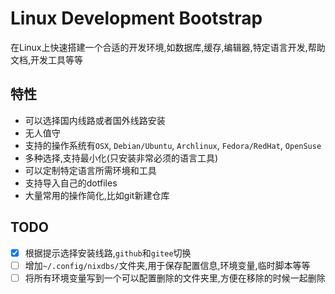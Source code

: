 Linux Development Bootstrap
===


在Linux上快速搭建一个合适的开发环境,如数据库,缓存,编辑器,特定语言开发,帮助文档,开发工具等等



## 特性

* 可以选择国内线路或者国外线路安装
* 无人值守
* 支持的操作系统有`OSX`, `Debian/Ubuntu`, `Archlinux`, `Fedora/RedHat`, `OpenSuse`
* 多种选择,支持最小化(只安装非常必须的语言工具)
* 可以定制特定语言所需环境和工具
* 支持导入自己的dotfiles
* 大量常用的操作简化,比如git新建仓库





## TODO

* [x] 根据提示选择安装线路,`github`和`gitee`切换
* [ ] 增加`~/.config/nixdbs/`文件夹,用于保存配置信息,环境变量,临时脚本等等
* [ ] 将所有环境变量写到一个可以配置删除的文件夹里,方便在移除的时候一起删除
